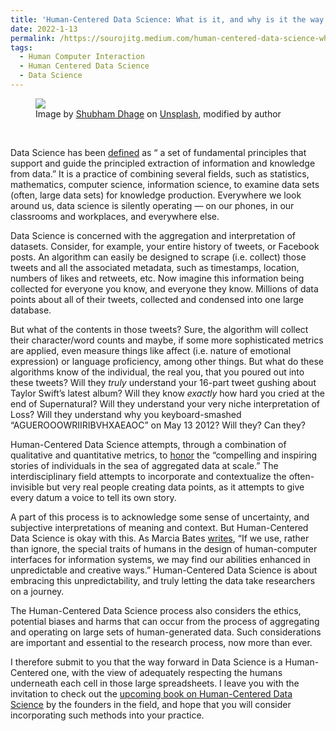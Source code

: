 ```yaml
---
title: 'Human-Centered Data Science: What is it, and why is it the way forward?'
date: 2022-1-13
permalink: /https://sourojitg.medium.com/human-centered-data-science-what-is-it-and-why-is-it-the-way-forward-e44e749fe4c9
tags:
  - Human Computer Interaction
  - Human Centered Data Science
  - Data Science
---
```

<figure>
  <img src = "https://miro.medium.com/max/1400/1*HYeKiM-rb9nmmOAYfWg59w.png" class="center">
  <figcaption>Image by <a href = "https://unsplash.com/@theshubhamdhage">Shubham Dhage</a> on <a href = "https://unsplash.com/">Unsplash</a>, modified by author</figcaption>
</figure>
<br>
<p>Data Science has been <a href="https://www.liebertpub.com/doi/pdfplus/10.1089/big.2013.1508">defined</a> as “ a set of fundamental principles that support and guide the principled extraction of information and knowledge from data.” It is a practice of combining several fields, such as statistics, mathematics, computer science, information science, to examine data sets (often, large data sets) for knowledge production. Everywhere we look around us, data science is silently operating — on our phones, in our classrooms and workplaces, and everywhere else.</p>
<p>Data Science is concerned with the aggregation and interpretation of datasets. Consider, for example, your entire history of tweets, or Facebook posts. An algorithm can easily be designed to scrape (i.e. collect) those tweets and all the associated metadata, such as timestamps, location, numbers of likes and retweets, etc. Now imagine this information being collected for everyone you know, and everyone they know. Millions of data points about all of their tweets, collected and condensed into one large database.</p>
<p>But what of the contents in those tweets? Sure, the algorithm will collect their character/word counts and maybe, if some more sophisticated metrics are applied, even measure things like affect (i.e. nature of emotional expression) or language proficiency, among other things. But what do these algorithms know of the individual, the real you, that you poured out into these tweets? Will they <em>truly</em> understand your 16-part tweet gushing about Taylor Swift’s latest album? Will they know <em>exactly</em> how hard you cried at the end of Supernatural? Will they understand your very niche interpretation of Loss? Will they understand why you keyboard-smashed “AGUEROOOWRIIRIBVHXAEAOC” on May 13 2012? Will they? Can they?</p>
<p>Human-Centered Data Science attempts, through a combination of qualitative and quantitative metrics, to <a href="https://dl.acm.org/doi/abs/10.1145/2818052.2855518">honor</a> the “compelling and inspiring stories of individuals in the sea of aggregated data at scale.” The interdisciplinary field attempts to incorporate and contextualize the often-invisible but very real people creating data points, as it attempts to give every datum a voice to tell its own story.</p>
<p>A part of this process is to acknowledge some sense of uncertainty, and subjective interpretations of meaning and context. But Human-Centered Data Science is okay with this. As Marcia Bates <a href="https://www.sciencedirect.com/science/article/pii/0306457390901039">writes</a>, “If we use, rather than ignore, the special traits of humans in the design of human-computer interfaces for information systems, we may find our abilities enhanced in unpredictable and creative ways.” Human-Centered Data Science is about embracing this unpredictability, and truly letting the data take researchers on a journey.</p>
<p>The Human-Centered Data Science process also considers the ethics, potential biases and harms that can occur from the process of aggregating and operating on large sets of human-generated data. Such considerations are important and essential to the research process, now more than ever.</p>
<p>I therefore submit to you that the way forward in Data Science is a Human-Centered one, with the view of adequately respecting the humans underneath each cell in those large spreadsheets. I leave you with the invitation to check out the <a href="https://mitpress.mit.edu/books/human-centered-data-science">upcoming book on Human-Centered Data Science</a> by the founders in the field, and hope that you will consider incorporating such methods into your practice.</p>
